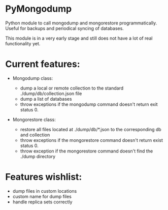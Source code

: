 # PyMongodump

Python module to call mongodump and mongorestore programmatically. Useful for backups and periodical syncing of databases.

This module is in a very early stage and still does not have a lot of real functionality yet.

# Current features:

- Mongodump class:
   - dump a local or remote collection to the standard ./dump/db/collection.json file
   - dump a list of databases
   - throw exceptions if the mongodump command doesn't return exit status 0.

- Mongorestore class:
   - restore all files located at ./dump/db/*.json to the corresponding db and collection
   - throw exceptions if the mongorestore command doesn't return exist status 0.
   - throw exception if the mongorestore command doesn't find the ./dump directory

# Features wishlist:

- dump files in custom locations
- custom name for dump files
- handle replica sets correctly


